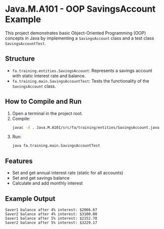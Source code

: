 # Java.M.A101 - OOP SavingsAccount Example

This project demonstrates basic Object-Oriented Programming (OOP) concepts in Java by implementing a `SavingsAccount` class and a test class `SavingsAccountTest`.

## Structure
- `fa.training.entities.SavingsAccount`: Represents a savings account with static interest rate and balance.
- `fa.training.main.SavingsAccountTest`: Tests the functionality of the `SavingsAccount` class.

## How to Compile and Run
1. Open a terminal in the project root.
2. Compile:
   ```sh
   javac -d . Java.M.A101/src/fa/training/entities/SavingsAccount.java Java.M.A101/src/fa/training/main/SavingsAccountTest.java
   ```
3. Run:
   ```sh
   java fa.training.main.SavingsAccountTest
   ```

## Features
- Set and get annual interest rate (static for all accounts)
- Set and get savings balance
- Calculate and add monthly interest

## Example Output
```
Saver1 balance after 4% interest: $2066.67
Saver2 balance after 4% interest: $3100.00
Saver1 balance after 5% interest: $2152.78
Saver2 balance after 5% interest: $3229.17
```
